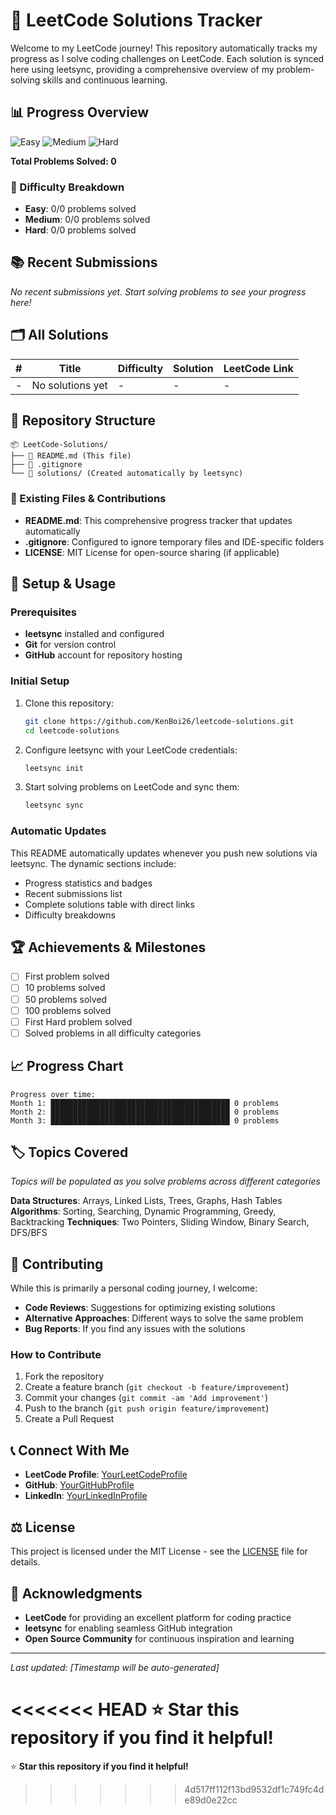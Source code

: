 # 🚀 LeetCode Solutions Tracker

Welcome to my LeetCode journey! This repository automatically tracks my progress as I solve coding challenges on LeetCode. Each solution is synced here using leetsync, providing a comprehensive overview of my problem-solving skills and continuous learning.

## 📊 Progress Overview

<!-- LEETCODE_STATS_START -->
![Easy](https://img.shields.io/badge/Easy-0-green?style=flat-square&logo=leetcode&logoColor=white)
![Medium](https://img.shields.io/badge/Medium-0-orange?style=flat-square&logo=leetcode&logoColor=white)
![Hard](https://img.shields.io/badge/Hard-0-red?style=flat-square&logo=leetcode&logoColor=white)

**Total Problems Solved: 0**
<!-- LEETCODE_STATS_END -->

### 🎯 Difficulty Breakdown
<!-- DIFFICULTY_BREAKDOWN_START -->
- **Easy**: 0/0 problems solved
- **Medium**: 0/0 problems solved  
- **Hard**: 0/0 problems solved
<!-- DIFFICULTY_BREAKDOWN_END -->

## 📚 Recent Submissions

<!-- RECENT_SUBMISSIONS_START -->
*No recent submissions yet. Start solving problems to see your progress here!*
<!-- RECENT_SUBMISSIONS_END -->

## 🗂️ All Solutions

<!-- SOLUTIONS_TABLE_START -->
| # | Title | Difficulty | Solution | LeetCode Link |
|---|-------|------------|----------|---------------|
| - | No solutions yet | - | - | - |
<!-- SOLUTIONS_TABLE_END -->

## 📁 Repository Structure

<!-- EXISTING_FILES_START -->
```
📦 LeetCode-Solutions/
├── 📄 README.md (This file)
├── 📄 .gitignore
└── 📁 solutions/ (Created automatically by leetsync)
```
<!-- EXISTING_FILES_END -->

### 📄 Existing Files & Contributions

<!-- FILES_DESCRIPTION_START -->
- **README.md**: This comprehensive progress tracker that updates automatically
- **.gitignore**: Configured to ignore temporary files and IDE-specific folders
- **LICENSE**: MIT License for open-source sharing (if applicable)
<!-- FILES_DESCRIPTION_END -->

## 🔧 Setup & Usage

### Prerequisites
- **leetsync** installed and configured
- **Git** for version control
- **GitHub** account for repository hosting

### Initial Setup
1. Clone this repository:
   ```bash
   git clone https://github.com/KenBoi26/leetcode-solutions.git
   cd leetcode-solutions
   ```

2. Configure leetsync with your LeetCode credentials:
   ```bash
   leetsync init
   ```

3. Start solving problems on LeetCode and sync them:
   ```bash
   leetsync sync
   ```

### Automatic Updates
This README automatically updates whenever you push new solutions via leetsync. The dynamic sections include:
- Progress statistics and badges
- Recent submissions list
- Complete solutions table with direct links
- Difficulty breakdowns

## 🏆 Achievements & Milestones

<!-- ACHIEVEMENTS_START -->
- [ ] First problem solved
- [ ] 10 problems solved
- [ ] 50 problems solved
- [ ] 100 problems solved
- [ ] First Hard problem solved
- [ ] Solved problems in all difficulty categories
<!-- ACHIEVEMENTS_END -->

## 📈 Progress Chart

<!-- PROGRESS_CHART_START -->
```
Progress over time:
Month 1: ████████████████████████████████████████ 0 problems
Month 2: ████████████████████████████████████████ 0 problems
Month 3: ████████████████████████████████████████ 0 problems
```
<!-- PROGRESS_CHART_END -->

## 🏷️ Topics Covered

<!-- TOPICS_START -->
*Topics will be populated as you solve problems across different categories*

**Data Structures**: Arrays, Linked Lists, Trees, Graphs, Hash Tables
**Algorithms**: Sorting, Searching, Dynamic Programming, Greedy, Backtracking
**Techniques**: Two Pointers, Sliding Window, Binary Search, DFS/BFS
<!-- TOPICS_END -->

## 🤝 Contributing

While this is primarily a personal coding journey, I welcome:
- **Code Reviews**: Suggestions for optimizing existing solutions
- **Alternative Approaches**: Different ways to solve the same problem
- **Bug Reports**: If you find any issues with the solutions

### How to Contribute
1. Fork the repository
2. Create a feature branch (`git checkout -b feature/improvement`)
3. Commit your changes (`git commit -am 'Add improvement'`)
4. Push to the branch (`git push origin feature/improvement`)
5. Create a Pull Request

## 📞 Connect With Me

- **LeetCode Profile**: [YourLeetCodeProfile](https://leetcode.com/u/9MVb8882VU/)
- **GitHub**: [YourGitHubProfile](https://github.com/yourusername)
- **LinkedIn**: [YourLinkedInProfile](https://linkedin.com/in/yourusername)

## ⚖️ License

This project is licensed under the MIT License - see the [LICENSE](LICENSE) file for details.

## 🙏 Acknowledgments

- **LeetCode** for providing an excellent platform for coding practice
- **leetsync** for enabling seamless GitHub integration
- **Open Source Community** for continuous inspiration and learning

---

<!-- LAST_UPDATED_START -->
*Last updated: [Timestamp will be auto-generated]*
<!-- LAST_UPDATED_END -->

<<<<<<< HEAD
⭐ **Star this repository if you find it helpful!**
=======
⭐ **Star this repository if you find it helpful!**
>>>>>>> 4d517ff112f13bd9532df1c749fc4de89d0e22cc
